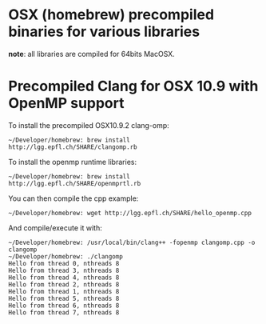OSX (homebrew) precompiled binaries for various libraries
====
**note**: all libraries are compiled for 64bits MacOSX.

# Precompiled Clang for OSX 10.9 with OpenMP support

To install the precompiled OSX10.9.2 clang-omp:

    ~/Developer/homebrew: brew install http://lgg.epfl.ch/SHARE/clangomp.rb


To install the openmp runtime libraries:

    ~/Developer/homebrew: brew install http://lgg.epfl.ch/SHARE/openmprtl.rb
    
You can then compile the cpp example:

    ~/Developer/homebrew: wget http://lgg.epfl.ch/SHARE/hello_openmp.cpp
    
And compile/execute it with: 

    ~/Developer/homebrew: /usr/local/bin/clang++ -fopenmp clangomp.cpp -o clangomp
    ~/Developer/homebrew: ./clangomp
    Hello from thread 0, nthreads 8
    Hello from thread 3, nthreads 8
    Hello from thread 4, nthreads 8
    Hello from thread 2, nthreads 8
    Hello from thread 1, nthreads 8
    Hello from thread 5, nthreads 8
    Hello from thread 6, nthreads 8
    Hello from thread 7, nthreads 8
